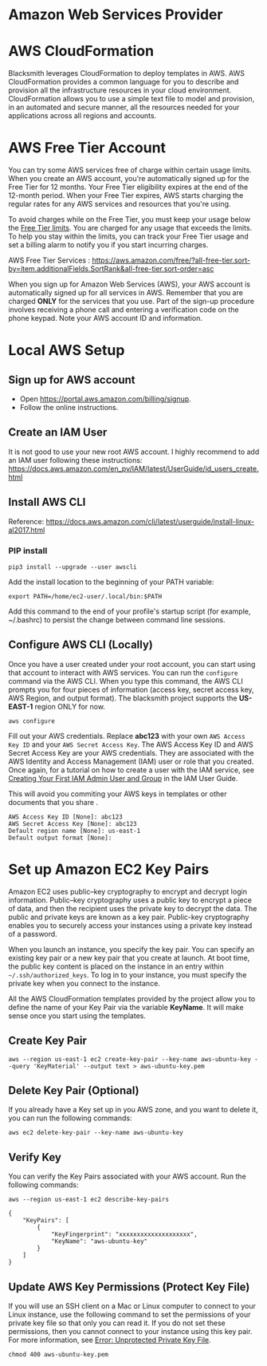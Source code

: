 # Amazon Web Services Provider

# AWS CloudFormation

Blacksmith leverages CloudFormation to deploy templates in AWS. AWS CloudFormation provides a common language for you to describe and provision all the infrastructure resources in your cloud environment. CloudFormation allows you to use a simple text file to model and provision, in an automated and secure manner, all the resources needed for your applications across all regions and accounts.

# AWS Free Tier Account

You can try some AWS services free of charge within certain usage limits. When you create an AWS account, you're automatically signed up for the Free Tier for 12 months. Your Free Tier eligibility expires at the end of the 12-month period. When your Free Tier expires, AWS starts charging the regular rates for any AWS services and resources that you're using.

To avoid charges while on the Free Tier, you must keep your usage below the [Free Tier limits](https://docs.aws.amazon.com/awsaccountbilling/latest/aboutv2/free-tier-limits.html). You are charged for any usage that exceeds the limits. To help you stay within the limits, you can track your Free Tier usage and set a billing alarm to notify you if you start incurring charges.

AWS Free Tier Services : https://aws.amazon.com/free/?all-free-tier.sort-by=item.additionalFields.SortRank&all-free-tier.sort-order=asc

When you sign up for Amazon Web Services (AWS), your AWS account is automatically signed up for all services in AWS. Remember that you are charged **ONLY** for the services that you use. Part of the sign-up procedure involves receiving a phone call and entering a verification code on the phone keypad. Note your AWS account ID and information.

# Local AWS Setup

## Sign up for AWS account

* Open https://portal.aws.amazon.com/billing/signup.
* Follow the online instructions.

## Create an IAM User

It is not good to use your new root AWS account. I highly recommend to add an IAM user following these instructions: https://docs.aws.amazon.com/en_pv/IAM/latest/UserGuide/id_users_create.html

## Install AWS CLI

Reference: https://docs.aws.amazon.com/cli/latest/userguide/install-linux-al2017.html

### PIP install

```
pip3 install --upgrade --user awscli
```

Add the install location to the beginning of your PATH variable:

```
export PATH=/home/ec2-user/.local/bin:$PATH
```

Add this command to the end of your profile's startup script (for example, ~/.bashrc) to persist the change between command line sessions.

## Configure AWS CLI (Locally)

Once you have a user created under your root account, you can start using that account to interact with AWS services. You can run the `configure` command via the AWS CLI. When you type this command, the AWS CLI prompts you for four pieces of information (access key, secret access key, AWS Region, and output format). The blacksmith project supports the **US-EAST-1** region ONLY for now.

```
aws configure
```

Fill out your AWS credentials. Replace **abc123** with your own `AWS Access Key ID` and your `AWS Secret Access Key`.
The AWS Access Key ID and AWS Secret Access Key are your AWS credentials. They are associated with the AWS Identity and Access Management (IAM) user or role that you created. Once again, for a tutorial on how to create a user with the IAM service, see [Creating Your First IAM Admin User and Group](https://docs.aws.amazon.com/IAM/latest/UserGuide/getting-started_create-admin-group.html) in the IAM User Guide.

This will avoid you commiting your AWS keys in templates or other documents that you share .

```
AWS Access Key ID [None]: abc123 
AWS Secret Access Key [None]: abc123
Default region name [None]: us-east-1
Default output format [None]:
```

# Set up Amazon EC2 Key Pairs

Amazon EC2 uses public–key cryptography to encrypt and decrypt login information. Public–key cryptography uses a public key to encrypt a piece of data, and then the recipient uses the private key to decrypt the data. The public and private keys are known as a key pair. Public-key cryptography enables you to securely access your instances using a private key instead of a password.

When you launch an instance, you specify the key pair. You can specify an existing key pair or a new key pair that you create at launch. At boot time, the public key content is placed on the instance in an entry within `~/.ssh/authorized_keys`. To log in to your instance, you must specify the private key when you connect to the instance.

All the AWS CloudFormation templates provided by the project allow you to define the name of your Key Pair via the variable **KeyName**. It will make sense once you start using the templates.

## Create Key Pair

```
aws --region us-east-1 ec2 create-key-pair --key-name aws-ubuntu-key --query 'KeyMaterial' --output text > aws-ubuntu-key.pem
```

## Delete Key Pair (Optional)

If you already have a Key set up in you AWS zone, and you want to delete it, you can run the following commands:

```
aws ec2 delete-key-pair --key-name aws-ubuntu-key

```

## Verify Key

You can verify the Key Pairs associated with your AWS account. Run the following commands:

```
aws --region us-east-1 ec2 describe-key-pairs
```

```
{
    "KeyPairs": [
        {
            "KeyFingerprint": "xxxxxxxxxxxxxxxxxxxx",
            "KeyName": "aws-ubuntu-key"
        }
    ]
}
```

## Update AWS Key Permissions (Protect Key File)

If you will use an SSH client on a Mac or Linux computer to connect to your Linux instance, use the following command to set the permissions of your private key file so that only you can read it. If you do not set these permissions, then you cannot connect to your instance using this key pair. For more information, see [Error: Unprotected Private Key File](https://docs.aws.amazon.com/AWSEC2/latest/UserGuide/TroubleshootingInstancesConnecting.html#troubleshoot-unprotected-key).

```
chmod 400 aws-ubuntu-key.pem 
```
